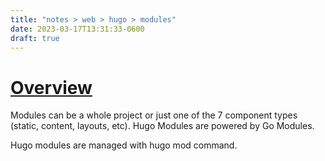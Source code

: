 ```yaml
---
title: "notes > web > hugo > modules"
date: 2023-03-17T13:31:33-0600
draft: true
---
```

# [Overview](https://gohugo.io/hugo-modules/)
Modules can be a whole project or just one of the 7 component types (static, content, layouts, etc).
Hugo Modules are powered by Go Modules.

Hugo modules are managed with hugo mod command.